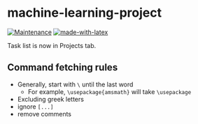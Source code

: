 # machine-learning-project
[![Maintenance](https://img.shields.io/badge/Maintained%3F-no-red.svg?style=flat-square)](https://bitbucket.org/lbesson/ansi-colors)
[![made-with-latex](https://img.shields.io/badge/Made%20with-LaTeX-1f425f.svg?style=flat-square)](https://www.latex-project.org/)


Task list is now in Projects tab.

## Command fetching rules

- Generally, start with `\` until the last word
  - For example, `\usepackage{amsmath}` will take `\usepackage`
- Excluding greek letters
- ignore `[...]`
- remove comments

